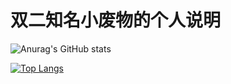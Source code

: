# 双二知名小废物的个人说明
![Anurag's GitHub stats](https://github-readme-stats.vercel.app/api?username=PigeonMuyz&count_private=true&include_all_commits=true)

[![Top Langs](https://github-readme-stats.vercel.app/api/top-langs/?username=PigeonMuyz&layout=compact)](https://github.com/PigeonMuyz/github-readme-stats)

